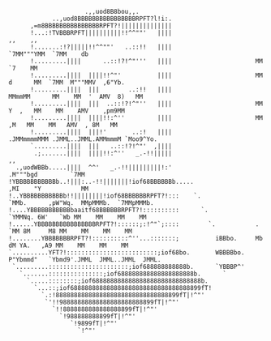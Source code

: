                          .,,uod8B8bou,,.
                ..,uod8BBBBBBBBBBBBBBBBRPFT?l!i:.
          ,=m8BBBBBBBBBBBBBBBRPFT?!||||||||||||||
          !...:!TVBBBRPFT||||||||||!!^^""'   ||||                                   ,,    ,,    
          !.......:!?|||||!!^^""'   ..::!!   ||||                     `7MM"""YMM  `7MM    db   
          !.........||||      ..::!?!^"'''   ||||                       MM    `7    MM 
          !.........||||  ||||!!^"'          ||||                       MM   d      MM  `7MM  M"""MMV  ,6"Yb.  
          !.........||||  |||        ..:!!   ||||                       MMmmMM      MM    MM  '  AMV  8)   MM 
          !.........||||  |||  ..::!?!^"''   ||||                       MM   Y  ,   MM    MM    AMV    ,pm9MM  
          !.........||||  ||||!!:^''         ||||                       MM     ,M   MM    MM   AMV  , 8M   MM 
          !.........||||  |||!'       ..:!   ||||                     .JMMmmmmMMM .JMML..JMML.AMMmmmM `Moo9^Yo. 
          `.........||||  |||   ..::!?!^"'  ,||||
           .;.......||||  ||||!!:^''   _.-!!|||||                                           ,,   
      .,uodWBBb.....||||  ^^'   _.-!!|||||||||!:'                        .M"""bgd         `7MM        
    !YBBBBBBBBBBBb..!|||:..-!!|||||||!iof68BBBBBBb.....                 ,MI    "Y           MM    
    !..YBBBBBBBBBBBb!!||||||||!iof68BBBBBBRPFT?!:::    `.               `MMb.      ,pW"Wq.  MMpMMMb.  `7MMpMMMb. 
    !....YBBBBBBBBBBBbaaitf68BBBBBBRPFT?!::::::::::      `.               `YMMNq. 6W'   `Wb MM    MM    MM    MM 
    !......YBBBBBBBBBBBBBBBBRPFT?!::::::;:!^"`;::::        `.           .     `MM 8M     M8 MM    MM    MM    MM  
    !........YBBBBBBBRPFT?!::::::::::^''...:::::::;          iBBbo.     Mb     dM YA.   ,A9 MM    MM    MM    MM 
    `..........YFT?!:::::::::::::::::::::::::;iof68bo.       WBBBBbo.   P"Ybmmd"   `Ybmd9'.JMML  JMML..JMML  JMML.
     `.........::::::::::::::::::::::;iof688888888888b.      `YBBBP^'
       `.......:::::::::::::::;iof688888888888888888888b.      `
         `.....::::::::;iof688888888888888888888888888888b.
           `...::;iof688888888888888888888888888888888899fT!
             `.:!8888888888888888888888888888888899fT|!^"'
              `'!!98888888888888888888888899fT|!^"'
                `!!8888888888888888899fT|!^"'
                  `!988888888899fT|!^"'
                     `!9899fT|!^"'
                       `!^"'


